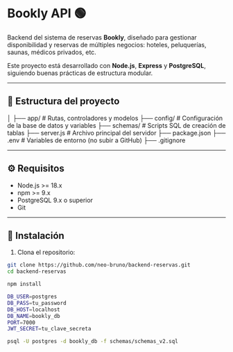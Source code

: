 # Bookly API 🟢

Backend del sistema de reservas **Bookly**, diseñado para gestionar disponibilidad y reservas de múltiples negocios: hoteles, peluquerías, saunas, médicos privados, etc.

Este proyecto está desarrollado con **Node.js**, **Express** y **PostgreSQL**, siguiendo buenas prácticas de estructura modular.

---

## 📂 Estructura del proyecto

│
├── app/ # Rutas, controladores y modelos
├── config/ # Configuración de la base de datos y variables
├── schemas/ # Scripts SQL de creación de tablas
├── server.js # Archivo principal del servidor
├── package.json
├── .env # Variables de entorno (no subir a GitHub)
├── .gitignore


---

## ⚙️ Requisitos

- Node.js >= 18.x
- npm >= 9.x
- PostgreSQL 9.x o superior
- Git

---

## 🔧 Instalación

1. Clona el repositorio:

```bash
git clone https://github.com/neo-bruno/backend-reservas.git
cd backend-reservas

npm install

DB_USER=postgres
DB_PASS=tu_password
DB_HOST=localhost
DB_NAME=bookly_db
PORT=7000
JWT_SECRET=tu_clave_secreta

psql -U postgres -d bookly_db -f schemas/schemas_v2.sql
